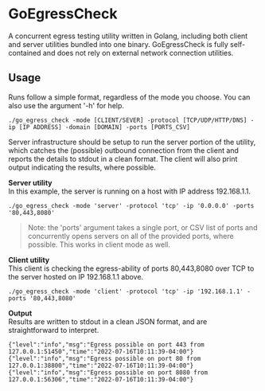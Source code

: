 # GoEgressCheck
A concurrent egress testing utility written in Golang, including both client and server utilities bundled into one binary. GoEgressCheck is fully self-contained and does not rely on external network connection utilities.

## Usage
Runs follow a simple format, regardless of the mode you choose. You can also use the argument '-h' for help.

```
./go_egress_check -mode [CLIENT/SEVER] -protocol [TCP/UDP/HTTP/DNS] -ip [IP ADDRESS] -domain [DOMAIN] -ports [PORTS_CSV]
```

Server infrastructure should be setup to run the server portion of the utility, which catches the (possible) outbound connection from the client and reports the details to stdout in a clean format. The client will also print output indicating the results, where possible.

**Server utility**  
In this example, the server is running on a host with IP address 192.168.1.1.

```
./go_egress_check -mode 'server' -protocol 'tcp' -ip '0.0.0.0' -ports '80,443,8080'
```

> Note: the 'ports' argument takes a single port, or CSV list of ports and concurrently opens servers on all of the provided ports, where possible. This works in client mode as well.

**Client utility**  
This client is checking the egress-ability of ports 80,443,8080 over TCP to the server hosted on IP 192.168.1.1 above.

```
./go_egress_check -mode 'client' -protocol 'tcp' -ip '192.168.1.1' -ports '80,443,8080'
```

**Output**  
Results are written to stdout in a clean JSON format, and are straightforward to interpret.

```
{"level":"info","msg":"Egress possible on port 443 from 127.0.0.1:51450","time":"2022-07-16T10:11:39-04:00"}
{"level":"info","msg":"Egress possible on port 80 from 127.0.0.1:38800","time":"2022-07-16T10:11:39-04:00"}
{"level":"info","msg":"Egress possible on port 8080 from 127.0.0.1:56306","time":"2022-07-16T10:11:39-04:00"}
```

